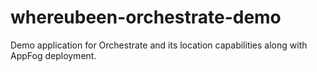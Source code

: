 # whereubeen-orchestrate-demo
Demo application for Orchestrate and its location capabilities along with AppFog deployment.
